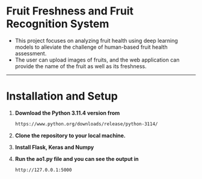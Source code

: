 
# Fruit Freshness and Fruit Recognition System

- This project focuses on analyzing fruit health using deep learning models to alleviate the challenge of human-based fruit health assessment.
- The user can upload images of fruits, and the web application can provide the name of the fruit as well as its freshness.
***





# Installation and Setup
1. **Download the Python 3.11.4 version from**

   ```sh
   https://www.python.org/downloads/release/python-3114/

2. **Clone the repository to your local machine.**

3. **Install Flask, Keras and Numpy**
4. **Run the ao1.py file and you can see the output in**

      ```sh
      http://127.0.0.1:5000

   
